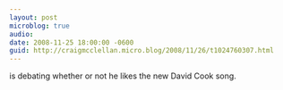 ```yaml
---
layout: post
microblog: true
audio: 
date: 2008-11-25 18:00:00 -0600
guid: http://craigmcclellan.micro.blog/2008/11/26/t1024760307.html
---
```

is debating whether or not he likes the new David Cook song.
